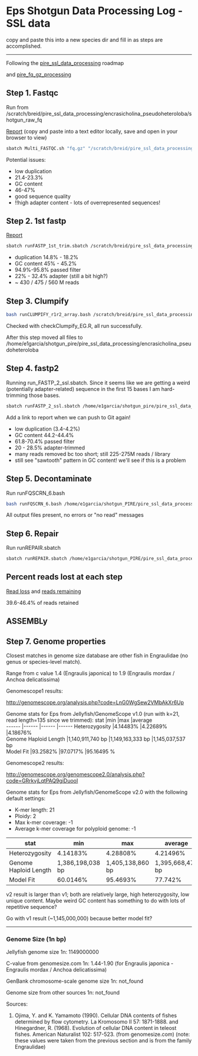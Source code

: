 # Eps Shotgun Data Processing Log -SSL data

copy and paste this into a new species dir and fill in as steps are accomplished.

---

Following the [pire_ssl_data_processing](https://github.com/philippinespire/pire_ssl_data_processing) roadmap 

and [pire_fq_gz_processing](https://github.com/philippinespire/pire_fq_gz_processing)

## Step 1. Fastqc

Run from /scratch/breid/pire_ssl_data_processing/encrasicholina_pseudoheteroloba/shotgun_raw_fq

[Report](https://raw.githubusercontent.com/philippinespire/pire_ssl_data_processing/main/encrasicholina_pseudoheteroloba/Multi_FASTQC/multiqc_report_fq.gz.html?token=GHSAT0AAAAAABHRMAUPRYBB4LKD3R5VCJGYYTMRXZA) (copy and paste into a text editor locally, save and open in your browser to view)
```sh
sbatch Multi_FASTQC.sh "fq.gz" "/scratch/breid/pire_ssl_data_processing/encrasicholina_pseudoheteroloba/shotgun_raw_fq" 
```

Potential issues:

* low duplication
* 21.4-23.3%
* GC content
* 46-47%
* good sequence quality
* !!high adapter content - lots of overrepresented sequences!

## Step 2. 1st fastp

[Report](https://raw.githubusercontent.com/philippinespire/pire_ssl_data_processing/main/encrasicholina_pseudoheteroloba/fq_fp1/1st_fastp_report.html?token=GHSAT0AAAAAABHRMAUOT6S7S7CDFSEDOILOYTP5RWQ)

```sh
sbatch runFASTP_1st_trim.sbatch /scratch/breid/pire_ssl_data_processing/encrasicholina_pseudoheteroloba/shotgun_raw_fq /scratch/breid/pire_ssl_data_processing/encrasicholina_pseudoheteroloba/fq_fp1
```

* duplication 14.8% - 18.2%
* GC content 45% - 45.2%
* 94.9%-95.8% passed filter
* 22% - 32.4% adapter (still a bit high?)
* ~ 430 / 475 / 560 M reads

## Step 3. Clumpify

```sh
bash runCLUMPIFY_r1r2_array.bash /scratch/breid/pire_ssl_data_processing/encrasicholina_pseudoheteroloba/fq_fp1 /scratch/breid/pire_ssl_data_processing/encrasicholina_pseudoheteroloba/fq_fp1_clmp /scratch/breid 20
```

Checked with checkClumpify_EG.R, all run successfully.

After this step moved all files to /home/e1garcia/shotgun_pire/pire_ssl_data_processing/encrasicholina_pseudoheteroloba

## Step 4. fastp2

Running run_FASTP_2_ssl.sbatch. Since it seems like we are getting a weird (potentially adapter-related) sequence in the first 15 bases I am hard-trimming those bases. 

```sh
sbatch runFASTP_2_ssl.sbatch /home/e1garcia/shotgun_pire/pire_ssl_data_processing/encrasicholina_pseudoheteroloba/fq_fp1_clmp /home/e1garcia/shotgun_pire/pire_ssl_data_processing/encrasicholina_pseudoheteroloba/fq_fp1_clmp_fp2 15
```

Add a link to report when we can push to Git again! 

* low duplication (3.4-4.2%)
* GC content 44.2-44.4%
* 61.8-70.4% passed filter
* 20 - 28.5% adapter-trimmed
* many reads removed bc too short; still 225-275M reads / library
* still see "sawtooth" pattern in GC content! we'll see if this is a problem

## Step 5. Decontaminate

Run runFQSCRN_6.bash

```sh
bash runFQSCRN_6.bash /home/e1garcia/shotgun_PIRE/pire_ssl_data_processing/encrasicholina_pseudoheteroloba/fq_fp1_clmp_fp2 /home/e1garcia/shotgun_PIRE/pire_ssl_data_processing/encrasicholina_pseudoheteroloba/fq_fp1_clmp_fp2_fqscrn 20
```

All output files present, no errors or "no read" messages

## Step 6. Repair

Run runREPAIR.sbatch

```sh
sbatch runREPAIR.sbatch /home/e1garcia/shotgun_PIRE/pire_ssl_data_processing/encrasicholina_pseudoheteroloba/fq_fp1_clmp_fp2_fqscrn /home/e1garcia/shotgun_PIRE/pire_ssl_data_processing/encrasicholina_pseudoheteroloba/fq_fp1_clmp_fp2_fqscrn_repaired 40
```

## Percent reads lost at each step

[Read loss](https://github.com/philippinespire/pire_ssl_data_processing/blob/main/encrasicholina_pseudoheteroloba/preprocess_read_change/readLoss_table.tsv) and [reads remaining](https://github.com/philippinespire/pire_ssl_data_processing/blob/main/encrasicholina_pseudoheteroloba/preprocess_read_change/readsRemaining_table.tsv)

39.6-46.4% of reads retained

## ASSEMBLy

## Step 7. Genome properties

Closest matches in genome size database are other fish in Engraulidae (no genus or species-level match).

Range from c value 1.4 (Engraulis japonica) to 1.9 (Engraulis mordax / Anchoa delicatissima)

Genomescope1 results:

http://genomescope.org/analysis.php?code=LnG0WgSew2VMbAkXr6Up

Genome stats for Eps from Jellyfish/GenomeScope v1.0 (run with k=21, read length=135 since we trimmed): 
stat	|min	|max	|average	
------	|------	|------	|------	
Heterozygosity	|4.14483%	|4.22689%	|4.18676%	
Genome Haploid Length	|1,140,911,740 bp	|1,149,163,333 bp	|1,145,037,537 bp	
Model Fit	|93.2582%	|97.0717%	|95.16495 %	

Genomescope2 results:

http://genomescope.org/genomescope2.0/analysis.php?code=GRrkvjLqtPAQ9giDuooI

Genome stats for Eps from Jellyfish/GenomeScope v2.0 with the following default settings:
* K-mer length: 21
* Ploidy: 2
* Max k-mer coverage: -1
* Average k-mer coverage for polyploid genome: -1

stat    |min    |max    |average
------  |------ |------ |------
Heterozygosity  |4.14183%      |4.28808%|      4.21496%
Genome Haploid Length   |1,386,198,038 bp |1,405,138,860 bp |1,395,668,479 bp
Model Fit       |60.0146%       |95.4693%       |77.742%


v2 result is larger than v1; both are relatively large, high heterozygosity, low unique content. Maybe weird GC content has something to do with lots of repetitive sequence?

Go with v1 result (~1,145,000,000) because better model fit?

---

### Genome Size (1n bp)

Jellyfish genome size 1n: 1149000000

C-value from genomesize.com 1n: 1.44-1.90 (for Engraulis japonica - Engraulis mordax / Anchoa delicatissima)

GenBank chromosome-scale genome size 1n: not_found

Genome size from other sources 1n: not_found

Sources: 
1. Ojima, Y. and K. Yamamoto (1990). Cellular DNA contents of fishes determined by flow cytometry. La Kromosomo II 57: 1871-1888. and Hinegardner, R. (1968). Evolution of cellular DNA content in teleost fishes. American Naturalist 102: 517-523. (from genomesize.com) (note: these values were taken from the previous section and is from the family Engraulidae)
